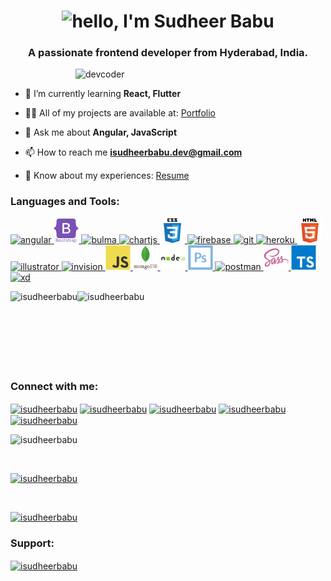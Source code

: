 <h1 align="center"><img width="80" src="https://github.com/anaskhan28/anaskhan28/blob/main/Assest/Hello.gif" alt="hello">, I'm Sudheer Babu</h1>
<h3 align="center"> A passionate frontend developer from Hyderabad, India.</h3>
  
 <img align="right" width="400" src="https://camo.githubusercontent.com/5ddf73ad3a205111cf8c686f687fc216c2946a75005718c8da5b837ad9de78c9/68747470733a2f2f7468756d62732e6766796361742e636f6d2f4576696c4e657874446576696c666973682d736d616c6c2e676966" alt="devcoder"/> <br>



- 🌱 I’m currently learning **React, Flutter**

- 👨‍💻 All of my projects are available at: [Portfolio](https://www.sudheerbabu.dev)

- 💬 Ask me about **Angular, JavaScript**

- 📫 How to reach me **isudheerbabu.dev@gmail.com**

- 📄 Know about my experiences: [Resume](https://www.sudheerbabu.dev/Sudheer_FED.pdf)

<h3 align="left">Languages and Tools:</h3>
<p align="left"> <a href="https://angular.io" target="_blank" rel="noreferrer"> <img src="https://angular.io/assets/images/logos/angular/angular.svg" alt="angular" width="40" height="40"/> </a> <a href="https://getbootstrap.com" target="_blank" rel="noreferrer"> <img src="https://raw.githubusercontent.com/devicons/devicon/master/icons/bootstrap/bootstrap-plain-wordmark.svg" alt="bootstrap" width="40" height="40"/> </a> <a href="https://bulma.io/" target="_blank" rel="noreferrer"> <img src="https://raw.githubusercontent.com/gilbarbara/logos/804dc257b59e144eaca5bc6ffd16949752c6f789/logos/bulma.svg" alt="bulma" width="40" height="40"/> </a> <a href="https://www.chartjs.org" target="_blank" rel="noreferrer"> <img src="https://www.chartjs.org/media/logo-title.svg" alt="chartjs" width="40" height="40"/> </a> <a href="https://www.w3schools.com/css/" target="_blank" rel="noreferrer"> <img src="https://raw.githubusercontent.com/devicons/devicon/master/icons/css3/css3-original-wordmark.svg" alt="css3" width="40" height="40"/> </a> <a href="https://firebase.google.com/" target="_blank" rel="noreferrer"> <img src="https://www.vectorlogo.zone/logos/firebase/firebase-icon.svg" alt="firebase" width="40" height="40"/> </a>  <a href="https://git-scm.com/" target="_blank" rel="noreferrer"> <img src="https://www.vectorlogo.zone/logos/git-scm/git-scm-icon.svg" alt="git" width="40" height="40"/> </a> <a href="https://heroku.com" target="_blank" rel="noreferrer"> <img src="https://www.vectorlogo.zone/logos/heroku/heroku-icon.svg" alt="heroku" width="40" height="40"/> </a> <a href="https://www.w3.org/html/" target="_blank" rel="noreferrer"> <img src="https://raw.githubusercontent.com/devicons/devicon/master/icons/html5/html5-original-wordmark.svg" alt="html5" width="40" height="40"/> </a> <a href="https://www.adobe.com/in/products/illustrator.html" target="_blank" rel="noreferrer"> <img src="https://www.vectorlogo.zone/logos/adobe_illustrator/adobe_illustrator-icon.svg" alt="illustrator" width="40" height="40"/> </a> <a href="https://www.invisionapp.com/" target="_blank" rel="noreferrer"> <img src="https://www.vectorlogo.zone/logos/invisionapp/invisionapp-icon.svg" alt="invision" width="40" height="40"/> </a> <a href="https://developer.mozilla.org/en-US/docs/Web/JavaScript" target="_blank" rel="noreferrer"> <img src="https://raw.githubusercontent.com/devicons/devicon/master/icons/javascript/javascript-original.svg" alt="javascript" width="40" height="40"/> </a> <a href="https://www.mongodb.com/" target="_blank" rel="noreferrer"> <img src="https://raw.githubusercontent.com/devicons/devicon/master/icons/mongodb/mongodb-original-wordmark.svg" alt="mongodb" width="40" height="40"/> </a> <a href="https://nodejs.org" target="_blank" rel="noreferrer"> <img src="https://raw.githubusercontent.com/devicons/devicon/master/icons/nodejs/nodejs-original-wordmark.svg" alt="nodejs" width="40" height="40"/> </a> <a href="https://www.photoshop.com/en" target="_blank" rel="noreferrer"> <img src="https://raw.githubusercontent.com/devicons/devicon/master/icons/photoshop/photoshop-line.svg" alt="photoshop" width="40" height="40"/> </a> <a href="https://postman.com" target="_blank" rel="noreferrer"> <img src="https://www.vectorlogo.zone/logos/getpostman/getpostman-icon.svg" alt="postman" width="40" height="40"/> </a> <a href="https://sass-lang.com" target="_blank" rel="noreferrer"> <img src="https://raw.githubusercontent.com/devicons/devicon/master/icons/sass/sass-original.svg" alt="sass" width="40" height="40"/> </a> <a href="https://www.typescriptlang.org/" target="_blank" rel="noreferrer"> <img src="https://raw.githubusercontent.com/devicons/devicon/master/icons/typescript/typescript-original.svg" alt="typescript" width="40" height="40"/> </a> <a href="https://www.adobe.com/products/xd.html" target="_blank" rel="noreferrer"> <img src="https://cdn.worldvectorlogo.com/logos/adobe-xd.svg" alt="xd" width="40" height="40"/> </a> </p>

<p align="left"><img align="left" src="https://github-readme-stats.vercel.app/api/top-langs?username=isudheerbabu&show_icons=true&locale=en&layout=compact" alt="isudheerbabu" /></p>


<p align="left"><img align="left" src="https://github-readme-streak-stats.herokuapp.com/?user=isudheerbabu&" alt="isudheerbabu" /></p>

<br> <br> <br> <br> <br> <br> <br>
<h3 align="left">Connect with me:</h3>
<p align="left">
<a href="https://codepen.io/isudheerbabu" target="blank"><img align="center" src="https://raw.githubusercontent.com/rahuldkjain/github-profile-readme-generator/master/src/images/icons/Social/codepen.svg" alt="isudheerbabu" height="30" width="40" /></a>
<a href="https://twitter.com/isudheerbabu" target="blank"><img align="center" src="https://raw.githubusercontent.com/rahuldkjain/github-profile-readme-generator/master/src/images/icons/Social/twitter.svg" alt="isudheerbabu" height="30" width="40" /></a>
<a href="https://linkedin.com/in/isudheerbabu" target="blank"><img align="center" src="https://raw.githubusercontent.com/rahuldkjain/github-profile-readme-generator/master/src/images/icons/Social/linked-in-alt.svg" alt="isudheerbabu" height="30" width="40" /></a>
<a href="https://www.hackerrank.com/isudheerbabu" target="blank"><img align="center" src="https://raw.githubusercontent.com/rahuldkjain/github-profile-readme-generator/master/src/images/icons/Social/hackerrank.svg" alt="isudheerbabu" height="30" width="40" /></a>
<a href="https://www.leetcode.com/isudheerbabu" target="blank"><img align="center" src="https://raw.githubusercontent.com/rahuldkjain/github-profile-readme-generator/master/src/images/icons/Social/leet-code.svg" alt="isudheerbabu" height="30" width="40" /></a>
</p>

 <p align="left"> <img src="https://komarev.com/ghpvc/?username=isudheerbabu&label=Profile%20views&color=0e75b6&style=flat" alt="isudheerbabu" /> </p>
 <br>

<p align="left"> <a href="https://github.com/ryo-ma/github-profile-trophy"><img src="https://github-profile-trophy.vercel.app/?username=isudheerbabu" alt="isudheerbabu" /></a> </p>
<br>

<p align="left"> <a href="https://twitter.com/isudheerbabu" target="blank"><img src="https://img.shields.io/twitter/follow/isudheerbabu?logo=twitter&style=for-the-badge" alt="isudheerbabu" /></a> </p>

<h3 align="left">Support:</h3>
<p><a href="https://www.buymeacoffee.com/isudheerbabu"> <img align="center" src="https://cdn.buymeacoffee.com/buttons/v2/default-yellow.png" height="50" width="210" alt="isudheerbabu" /></a></p>
  <br>

